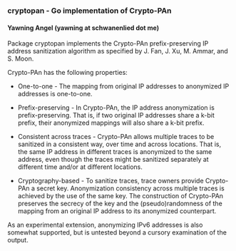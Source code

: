 ### cryptopan - Go implementation of Crypto-PAn
#### Yawning Angel (yawning at schwanenlied dot me)

Package cryptopan implements the Crypto-PAn prefix-preserving IP address
sanitization algorithm as specified by J. Fan, J. Xu, M. Ammar, and S. Moon.

Crypto-PAn has the following properties:

 * One-to-one - The mapping from original IP addresses to anonymized IP
   addresses is one-to-one.

 * Prefix-preserving - In Crypto-PAn, the IP address anonymization is
   prefix-preserving. That is, if two original IP addresses share a k-bit
   prefix, their anonymized mappings will also share a k-bit prefix.

 * Consistent across traces - Crypto-PAn allows multiple traces to be
   sanitized in a consistent way, over time and across locations.  That is,
   the same IP address in different traces is anonymized to the same
   address, even though the traces might be sanitized separately at
   different time and/or at different locations.

 * Cryptography-based - To sanitize traces, trace owners provide Crypto-PAn
   a secret key.  Anonymization consistency across multiple traces is
   achieved by the use of the same key.  The construction of Crypto-PAn
   preserves the secrecy of the key and the (pseudo)randomness of the
   mapping from an original IP address to its anonymized counterpart.

As an experimental extension, anonymizing IPv6 addresses is also somewhat
supported, but is untested beyond a cursory examination of the output.
